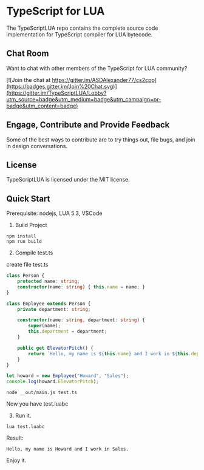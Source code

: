TypeScript for LUA
===========================

The TypeScriptLUA repo contains the complete source code implementation for TypeScript compiler for LUA bytecode.

Chat Room
---------

Want to chat with other members of the TypeScript for LUA community?

[![Join the chat at https://gitter.im/ASDAlexander77/cs2cpp](https://badges.gitter.im/Join%20Chat.svg)](https://gitter.im/TypeScriptLUA/Lobby?utm_source=badge&utm_medium=badge&utm_campaign=pr-badge&utm_content=badge)

Engage, Contribute and Provide Feedback
---------------------------------------

Some of the best ways to contribute are to try things out, file bugs, and join in design conversations.


License
-------

TypeScriptLUA is licensed under the MIT license.

Quick Start
-----------

Prerequisite: nodejs, LUA 5.3, VSCode

1) Build Project

```
npm install
npm run build
```

2) Compile test.ts

create file test.ts

```TypeScript
class Person {
    protected name: string;
    constructor(name: string) { this.name = name; }
}

class Employee extends Person {
    private department: string;

    constructor(name: string, department: string) {
        super(name);
        this.department = department;
    }

    public get ElevatorPitch() {
        return `Hello, my name is ${this.name} and I work in ${this.department}.`;
    }
}

let howard = new Employee("Howard", "Sales");
console.log(howard.ElevatorPitch);
```

```
node __out/main.js test.ts
```

Now you have test.luabc

3) Run it.

```
lua test.luabc
```

Result:
```
Hello, my name is Howard and I work in Sales.
```

Enjoy it. 